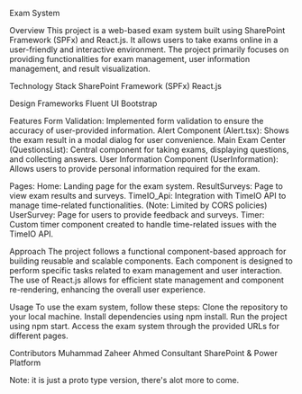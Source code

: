 Exam System

Overview
This project is a web-based exam system built using SharePoint Framework (SPFx) and React.js. It allows users to take exams online in a user-friendly and interactive environment. The project primarily focuses on providing functionalities for exam management, user information management, and result visualization.

Technology Stack
SharePoint Framework (SPFx)
React.js

Design Frameworks
Fluent UI
Bootstrap

Features
Form Validation: Implemented form validation to ensure the accuracy of user-provided information.
Alert Component (Alert.tsx): Shows the exam result in a modal dialog for user convenience.
Main Exam Center (QuestionsList): Central component for taking exams, displaying questions, and collecting answers.
User Information Component (UserInformation): Allows users to provide personal information required for the exam.

Pages:
Home: Landing page for the exam system.
ResultSurveys: Page to view exam results and surveys.
TimeIO_Api: Integration with TimeIO API to manage time-related functionalities. (Note: Limited by CORS policies)
UserSurvey: Page for users to provide feedback and surveys.
Timer: Custom timer component created to handle time-related issues with the TimeIO API.

Approach
The project follows a functional component-based approach for building reusable and scalable components. Each component is designed to perform specific tasks related to exam management and user interaction. The use of React.js allows for efficient state management and component re-rendering, enhancing the overall user experience.

Usage
To use the exam system, follow these steps:
Clone the repository to your local machine.
Install dependencies using npm install.
Run the project using npm start.
Access the exam system through the provided URLs for different pages.

Contributors
Muhammad Zaheer Ahmed
Consultant SharePoint & Power Platform

Note: it is just a proto type version, there's alot more to come.
